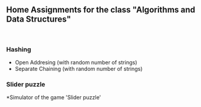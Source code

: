 <h2>Home Assignments for the class "Algorithms and Data Structures" </h2> </br>
<h3> Hashing </br> </h3>
<ul>
  <li>Open Addresing (with random number of strings) </li>
  <li>Separate Chaining (with random number of strings)</li>
</ul>

<h3> Slider puzzle </br> </h3>
*Simulator of the game 'Slider puzzle'
